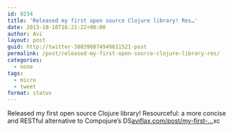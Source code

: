 ```yaml
---
id: 8234
title: 'Released my first open source Clojure library! Res…'
date: 2013-10-10T16:21:22+00:00
author: Avi
layout: post
guid: http://twitter-388398874949611521-post
permalink: /post/released-my-first-open-source-clojure-library-res/
categories:
  - none
tags:
  - micro
  - tweet
format: status
---
```

Released my first open source Clojure library! Resourceful: a more concise and RESTful alternative to Compojure’s DS[aviflax.com/post/my-first-…](http://aviflax.com/post/my-first-open-source-clojure-library-resourceful/)xc